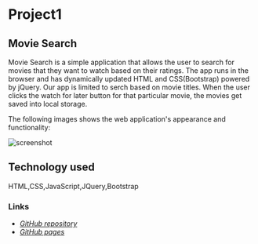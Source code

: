 
# Project1
## Movie Search
Movie Search is a simple application that allows the user to search for movies that they want to watch based on their ratings. The app runs in the browser and has dynamically updated HTML and CSS(Bootstrap) powered by jQuery.  Our app is limited to serch based on movie titles.  When the user clicks the watch for later button for that particular movie, the movies get saved into local storage.

The following images shows the web application's appearance and functionality:

![screenshot]()

## Technology used
HTML,CSS,JavaScript,JQuery,Bootstrap

### Links 
* [*GitHub repository*]()   
* [*GitHub pages*]()
